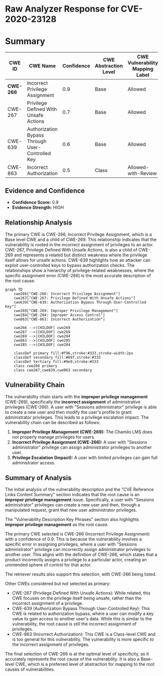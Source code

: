 # Raw Analyzer Response for CVE-2020-23128

# Summary
| CWE ID  | CWE Name | Confidence | CWE Abstraction Level | CWE Vulnerability Mapping Label | CWE-Vulnerability Mapping Notes |
|-----------------|-----------------------------------------------------------------|------------|-------------------------|-----------------------------------|-----------------------------------------------------------------------------------|
| **CWE-266** | Incorrect Privilege Assignment | 0.9 | Base | Allowed | Primary CWE |
| CWE-267 | Privilege Defined With Unsafe Actions | 0.7 | Base | Allowed | Secondary Candidate |
| CWE-639 | Authorization Bypass Through User-Controlled Key | 0.6 | Base | Allowed | Secondary Candidate |
| CWE-863 | Incorrect Authorization | 0.5 | Class | Allowed-with-Review | Secondary Candidate |

## Evidence and Confidence

*   **Confidence Score:** 0.9
*   **Evidence Strength:** HIGH

## Relationship Analysis
The primary CWE is CWE-266, Incorrect Privilege Assignment, which is a Base level CWE and a child of CWE-269. This relationship indicates that the vulnerability is rooted in the incorrect assignment of privileges to an actor. CWE-267, Privilege Defined With Unsafe Actions, is also a child of CWE-269 and represents a related but distinct weakness where the privilege itself allows for unsafe actions. CWE-639 highlights how an attacker can exploit user-controlled keys to bypass authorization checks. The relationships show a hierarchy of privilege-related weaknesses, where the specific assignment error (CWE-266) is the most accurate description of the root cause.

```mermaid
graph TD
    cwe266["CWE-266: Incorrect Privilege Assignment"]
    cwe267["CWE-267: Privilege Defined With Unsafe Actions"]
    cwe639["CWE-639: Authorization Bypass Through User-Controlled Key"]
    cwe269["CWE-269: Improper Privilege Management"]
    cwe284["CWE-284: Improper Access Control"]
    cwe863["CWE-863: Incorrect Authorization"]
    
    cwe266 -->|CHILDOF| cwe269
    cwe267 -->|CHILDOF| cwe269
    cwe269 -->|CHILDOF| cwe284
    cwe863 -->|CHILDOF| cwe285
    cwe285 -->|CHILDOF| cwe284
    
    classDef primary fill:#f96,stroke:#333,stroke-width:2px
    classDef secondary fill:#69f,stroke:#333
    classDef tertiary fill:#9e9,stroke:#333
    class cwe266 primary
    class cwe267,cwe639,cwe863 secondary
```

## Vulnerability Chain
The vulnerability chain starts with the **improper privilege management** (CWE-269), specifically the **incorrect assignment** of administrative privileges (CWE-266). A user with "Sessions administrator" privilege is able to create a new user and then modify the user's profile to grant administrator privileges. This leads to a privilege escalation impact. The vulnerability chain can be described as follows:

1.  **Improper Privilege Management (CWE-269):** The Chamilo LMS does not properly manage privileges for users.
2.  **Incorrect Privilege Assignment (CWE-266):** A user with "Sessions administrator" privilege can assign administrator privileges to another user.
3.  **Privilege Escalation (Impact):** A user with limited privileges can gain full administrator access.

## Summary of Analysis
The initial analysis of the vulnerability description and the "CVE Reference Links Content Summary" section indicates that the root cause is an **improper privilege management** issue. Specifically, a user with "Sessions administrator" privileges can create a new user and then, through a manipulated request, grant that new user administrator privileges.

The "Vulnerability Description Key Phrases" section also highlights **improper privilege management** as the root cause.

The primary CWE selected is CWE-266 (Incorrect Privilege Assignment) with a confidence of 0.9. This is because the vulnerability involves a specific error in assigning privileges, where a user with "Sessions administrator" privilege can incorrectly assign administrator privileges to another user. This aligns with the definition of CWE-266, which states that a product incorrectly assigns a privilege to a particular actor, creating an unintended sphere of control for that actor.

The retriever results also support this selection, with CWE-266 being listed.

Other CWEs considered but not selected as primary:

*   CWE-267 (Privilege Defined With Unsafe Actions): While related, this CWE focuses on the privilege itself being unsafe, rather than the incorrect assignment of a privilege.
*   CWE-639 (Authorization Bypass Through User-Controlled Key): This CWE is related to authorization bypass, where a user can modify a key value to gain access to another user's data. While this is similar to the vulnerability, the root cause is still the incorrect assignment of privileges.
*   CWE-863 (Incorrect Authorization): This CWE is a Class-level CWE and is too general for this vulnerability. The vulnerability is more specific to the incorrect assignment of privileges.

The final selection of CWE-266 is at the optimal level of specificity, as it accurately represents the root cause of the vulnerability. It is also a Base-level CWE, which is a preferred level of abstraction for mapping to the root causes of vulnerabilities.